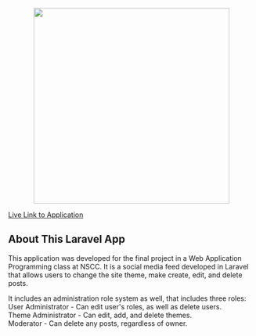 <p align="center"><a href="https://laravel.com" target="_blank"><img src="https://raw.githubusercontent.com/laravel/art/master/logo-lockup/5%20SVG/2%20CMYK/1%20Full%20Color/laravel-logolockup-cmyk-red.svg" width="400"></a></p>

<a href="https://w0261360-laravel-smfeed.herokuapp.com/">Live Link to Application<a>

## About This Laravel App

This application was developed for the final project in a Web Application Programming class at NSCC. It is a social media feed developed in Laravel that allows users to change the site theme, make create, edit, and delete posts. 

It includes an administration role system as well, that includes three roles: \
User Administrator - Can edit user's roles, as well as delete users.\
Theme Administrator - Can edit, add, and delete themes.\
Moderator - Can delete any posts, regardless of owner.


